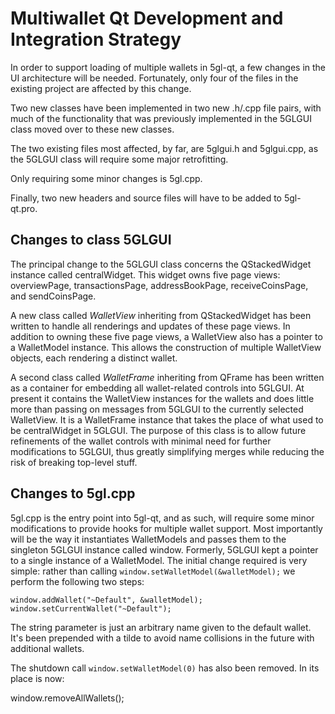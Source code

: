Multiwallet Qt Development and Integration Strategy
===================================================

In order to support loading of multiple wallets in 5gl-qt, a few changes in the UI architecture will be needed.
Fortunately, only four of the files in the existing project are affected by this change.

Two new classes have been implemented in two new .h/.cpp file pairs, with much of the functionality that was previously
implemented in the 5GLGUI class moved over to these new classes.

The two existing files most affected, by far, are 5glgui.h and 5glgui.cpp, as the 5GLGUI class will require
some major retrofitting.

Only requiring some minor changes is 5gl.cpp.

Finally, two new headers and source files will have to be added to 5gl-qt.pro.

Changes to class 5GLGUI
---------------------------
The principal change to the 5GLGUI class concerns the QStackedWidget instance called centralWidget.
This widget owns five page views: overviewPage, transactionsPage, addressBookPage, receiveCoinsPage, and sendCoinsPage.

A new class called *WalletView* inheriting from QStackedWidget has been written to handle all renderings and updates of
these page views. In addition to owning these five page views, a WalletView also has a pointer to a WalletModel instance.
This allows the construction of multiple WalletView objects, each rendering a distinct wallet.

A second class called *WalletFrame* inheriting from QFrame has been written as a container for embedding all wallet-related
controls into 5GLGUI. At present it contains the WalletView instances for the wallets and does little more than passing on messages
from 5GLGUI to the currently selected WalletView. It is a WalletFrame instance
that takes the place of what used to be centralWidget in 5GLGUI. The purpose of this class is to allow future
refinements of the wallet controls with minimal need for further modifications to 5GLGUI, thus greatly simplifying
merges while reducing the risk of breaking top-level stuff.

Changes to 5gl.cpp
----------------------
5gl.cpp is the entry point into 5gl-qt, and as such, will require some minor modifications to provide hooks for
multiple wallet support. Most importantly will be the way it instantiates WalletModels and passes them to the
singleton 5GLGUI instance called window. Formerly, 5GLGUI kept a pointer to a single instance of a WalletModel.
The initial change required is very simple: rather than calling `window.setWalletModel(&walletModel);` we perform the
following two steps:

	window.addWallet("~Default", &walletModel);
	window.setCurrentWallet("~Default");

The string parameter is just an arbitrary name given to the default wallet. It's been prepended with a tilde to avoid name collisions in the future with additional wallets.

The shutdown call `window.setWalletModel(0)` has also been removed. In its place is now:

window.removeAllWallets();
